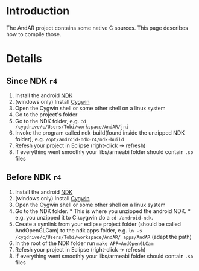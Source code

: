 # Introduction #

The AndAR project contains some native C sources. This page describes how to compile those.


# Details #
## Since NDK `r4` ##
  1. Install the android [NDK](http://developer.android.com/sdk/ndk/index.html)
  1. (windows only) Install [Cygwin](http://www.cygwin.com/)
  1. Open the Cygwin shell or some other shell on a linux system
  1. Go to the project's folder
  1. Go to the NDK folder, e.g. `cd /cygdrive/c/Users/Tobi/workspace/AndAR/jni`
  1. Invoke the program called ndk-build(found inside the unzipped NDK folder), e.g. `/opt/android-ndk-r4/ndk-build`
  1. Refesh your project in Eclipse (right-click -> refresh)
  1. If everything went smoothly your libs/armeabi folder should contain `.so` files

## Before NDK `r4` ##

  1. Install the android [NDK](http://developer.android.com/sdk/ndk/index.html)
  1. (windows only) Install [Cygwin](http://www.cygwin.com/)
  1. Open the Cygwin shell or some other shell on a linux system
  1. Go to the NDK folder.
    * This is where you unzipped the android NDK.
    * e.g. you unzipped it to C:\cygwin do a `cd /android-ndk`.
  1. Create a symlink from your eclipse project folder (should be called AndOpenGLCam) to the ndk apps folder, e.g. `ln -s /cygdrive/c/Users/Tobi/workspace/AndAR/ apps/AndAR` (adapt the path)
  1. In the root of the NDK folder run `make APP=AndOpenGLCam`
  1. Refesh your project in Eclipse (right-click -> refresh)
  1. If everything went smoothly your libs/armeabi folder should contain `.so` files